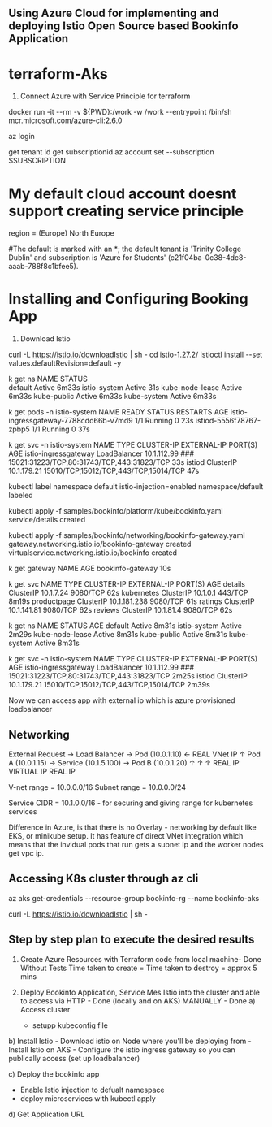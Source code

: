 ## Using Azure Cloud for implementing and deploying Istio Open Source based Bookinfo Application
# terraform-Aks

1) Connect Azure with Service Principle for terraform

docker run -it --rm -v ${PWD}:/work -w /work --entrypoint /bin/sh mcr.microsoft.com/azure-cli:2.6.0

az login

get tenant id
get subscriptionid
az account set --subscription $SUBSCRIPTION


# My default cloud account doesnt support creating service principle

 region = (Europe) North Europe


#The default is marked with an *; the default tenant is 'Trinity College Dublin' and subscription is 'Azure for Students' (c21f04ba-0c38-4dc8-aaab-788f8c1bfee5).






# Installing and Configuring Booking App

1) Download Istio

curl -L https://istio.io/downloadIstio | sh -
cd istio-1.27.2/
istioctl install --set values.defaultRevision=default -y

k get ns
NAME              STATUS   
default           Active   6m33s
istio-system      Active   31s
kube-node-lease   Active   6m33s
kube-public       Active   6m33s
kube-system       Active   6m33s

 k get pods -n istio-system
NAME                                    READY   STATUS    RESTARTS   AGE
istio-ingressgateway-7788cdd66b-v7md9   1/1     Running   0          23s
istiod-5556f78767-zpbp5                 1/1     Running   0          37s


k get svc -n istio-system
NAME                   TYPE           CLUSTER-IP    EXTERNAL-IP      PORT(S)                                      AGE
istio-ingressgateway   LoadBalancer   10.1.112.99   ###   15021:31223/TCP,80:31743/TCP,443:31823/TCP   33s
istiod                 ClusterIP      10.1.179.21   <none>           15010/TCP,15012/TCP,443/TCP,15014/TCP        47s



kubectl label namespace default istio-injection=enabled
namespace/default labeled

kubectl apply -f samples/bookinfo/platform/kube/bookinfo.yaml
service/details created

kubectl apply -f samples/bookinfo/networking/bookinfo-gateway.yaml
gateway.networking.istio.io/bookinfo-gateway created
virtualservice.networking.istio.io/bookinfo created

k get gateway
NAME               AGE
bookinfo-gateway   10s

k get svc
NAME          TYPE        CLUSTER-IP     EXTERNAL-IP   PORT(S)    AGE
details       ClusterIP   10.1.7.24      <none>        9080/TCP   62s
kubernetes    ClusterIP   10.1.0.1       <none>        443/TCP    8m19s
productpage   ClusterIP   10.1.181.238   <none>        9080/TCP   61s
ratings       ClusterIP   10.1.141.81    <none>        9080/TCP   62s
reviews       ClusterIP   10.1.81.4      <none>        9080/TCP   62s

k get ns
NAME              STATUS   AGE
default           Active   8m31s
istio-system      Active   2m29s
kube-node-lease   Active   8m31s
kube-public       Active   8m31s
kube-system       Active   8m31s

k get svc -n istio-system
NAME                   TYPE           CLUSTER-IP    EXTERNAL-IP      PORT(S)                                      AGE
istio-ingressgateway   LoadBalancer   10.1.112.99   ###   15021:31223/TCP,80:31743/TCP,443:31823/TCP   2m25s
istiod                 ClusterIP      10.1.179.21   <none>           15010/TCP,15012/TCP,443/TCP,15014/TCP        2m39s


Now we can access app with external ip which is azure provisioned loadbalancer 



## Networking

External Request → Load Balancer → Pod (10.0.1.10) ← REAL VNet IP
                                     ↑
Pod A (10.0.1.15) → Service (10.1.5.100) → Pod B (10.0.1.20)
    ↑                   ↑                      ↑
  REAL IP           VIRTUAL IP              REAL IP


V-net range = 10.0.0.0/16
Subnet range = 10.0.0.0/24

Service CIDR = 10.1.0.0/16 - for securing and giving range for kubernetes services


Difference in Azure, is that there is no Overlay - networking by default like EKS, or minikube setup. It has feature of direct VNet integration which means that the invidual pods that run gets a subnet ip and the worker nodes get vpc ip.


## Accessing K8s cluster through az cli
az aks get-credentials --resource-group bookinfo-rg --name bookinfo-aks


curl -L https://istio.io/downloadIstio | sh -




## Step by step plan to execute the desired results

1) Create Azure Resources with Terraform code from local machine- Done 
Without Tests
Time taken to create = 
Time taken to destroy = approx 5 mins

2) Deploy Bookinfo Application, Service Mes Istio into the cluster and able to access via HTTP - Done (locally and on AKS) MANUALLY - Done
  a) Access cluster
    - setupp kubeconfig file

  b) Install Istio
    - Download istio on Node where you'll be deploying from
    - Install Istio on AKS
    - Configure the istio ingress gateway so you can publically access (set up loadbalancer)
  
  c) Deploy the bookinfo app
   - Enable Istio injection to defualt namespace
   - deploy microservices with kubectl apply
   
  d) Get Application URL






